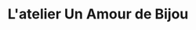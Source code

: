 ---
title: "L'atelier Un Amour de Bijou"
url: /chambery/latelier-un-amour-de-bijou/
shop: bijoux
---